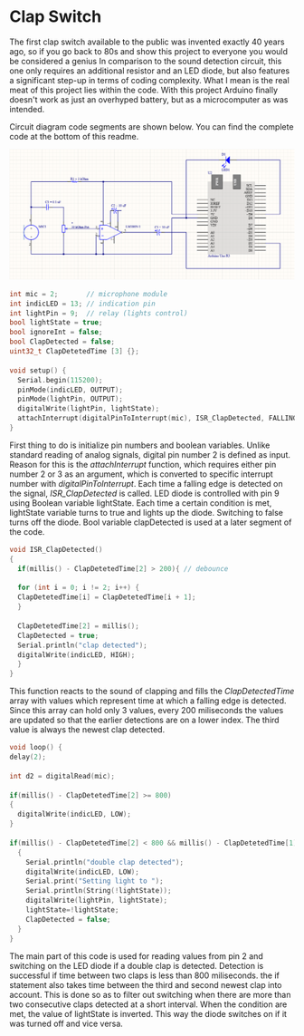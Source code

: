 # Clap Switch

The first clap switch available to the public was invented exactly 40 years ago, so if you go back to 80s and show this project to everyone you would be considered a genius 
In comparison to the sound detection circuit, this one only requires an additional resistor and an LED diode, but also features a significant step-up in terms of coding complexity.
What I mean is the real meat of this project lies within the code. With this project Arduino finally doesn't work as just an overhyped battery, but as a microcomputer as was intended.

Circuit diagram code segments are shown below. You can find the complete code at the bottom of this readme.   


![This is an alt text.](ledo.png "Circuit diagram.")

```c
int mic = 2;       // microphone module
int indicLED = 13; // indication pin
int lightPin = 9;  // relay (lights control)
bool lightState = true;
bool ignoreInt = false;
bool ClapDetected = false;
uint32_t ClapDetetedTime [3] {};

void setup() {
  Serial.begin(115200);
  pinMode(indicLED, OUTPUT);    
  pinMode(lightPin, OUTPUT);  
  digitalWrite(lightPin, lightState);
  attachInterrupt(digitalPinToInterrupt(mic), ISR_ClapDetected, FALLING);
}
```
First thing to do is initialize pin numbers and boolean variables. Unlike standard reading of analog signals, digital pin number 2 is defined as input.
Reason for this is the *attachInterrupt* function, which requires either pin number 2 or 3 as an argument, which is converted to specific interrupt number with *digitalPinToInterrupt*. Each time a falling edge is detected on the signal, *ISR_ClapDetected* is called.
LED diode is controlled with pin 9 using Boolean variable lightState. Each time a certain condition is met, lightState variable turns to true and lights up the diode. Switching to false turns off the diode.
Bool variable clapDetected is used at a later segment of the code.  

```c
void ISR_ClapDetected()
{
  if(millis() - ClapDetetedTime[2] > 200){ // debounce

  for (int i = 0; i != 2; i++) {
  ClapDetetedTime[i] = ClapDetetedTime[i + 1];
  }
  
  ClapDetetedTime[2] = millis();
  ClapDetected = true;
  Serial.println("clap detected");
  digitalWrite(indicLED, HIGH);
  }
}
```
This function reacts to the sound of clapping and fills the *ClapDetectedTime* array with values which represent time at which a falling edge is detected. 
Since this array can hold only 3 values, every 200 miliseconds the values are updated so that the earlier detections are on a lower index.
The third value is always the newest clap detected.
```c
void loop() {
delay(2);

int d2 = digitalRead(mic);

if(millis() - ClapDetetedTime[2] >= 800)
{
  digitalWrite(indicLED, LOW);
}

if(millis() - ClapDetetedTime[2] < 800 && millis() - ClapDetetedTime[1] < 800 && ClapDetected && ClapDetetedTime[1] - ClapDetetedTime[0]>=800)
  {
    Serial.println("double clap detected");
    digitalWrite(indicLED, LOW);
    Serial.print("Setting light to ");
    Serial.println(String(!lightState));
    digitalWrite(lightPin, lightState);
    lightState=!lightState;
    ClapDetected = false;
  }
}
```
The main part of this code is used for reading values from pin 2 and switching on the LED diode if a double clap is detected. Detection is successful if time between two claps is less than 800 miliseconds.
the if statement also takes time between the third and second newest clap into account. This is done so as to filter out switching when there are more than two consecutive claps detected at a short interval.
When the condition are met, the value of lightState is inverted. This way the diode switches on if it was turned off and vice versa.
